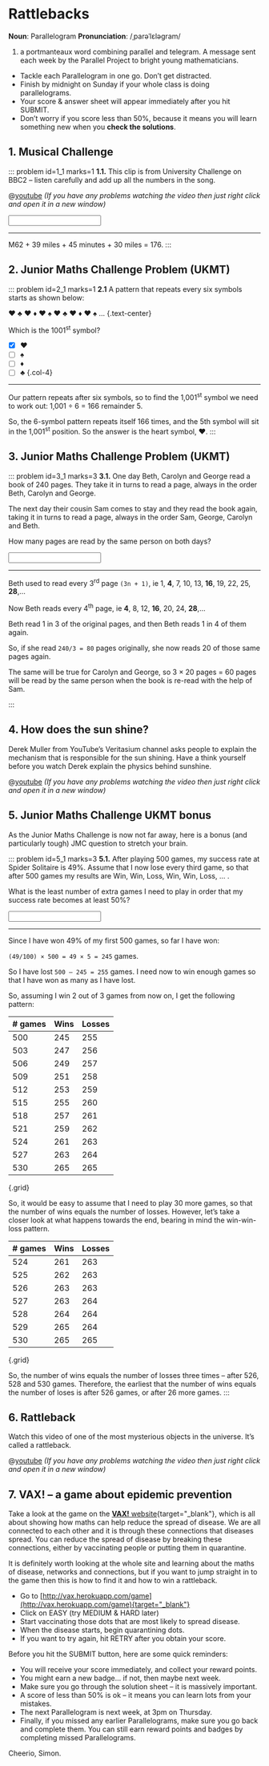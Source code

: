 # Rattlebacks

<div class="dictionary">

__Noun__: Parallelogram
__Pronunciation__: /ˌparəˈlɛləɡram/

1. a portmanteaux word combining parallel and telegram. A message sent each
week by the Parallel Project to bright young mathematicians.

</div>

*	Tackle each Parallelogram in one go. Don’t get distracted.
*	Finish by midnight on Sunday if your whole class is doing parallelograms.
*	Your score & answer sheet will appear immediately after you hit SUBMIT.
*	Don’t worry if you score less than 50%, because it means you will learn something new when you __check the solutions__.


## 1.	Musical Challenge

::: problem id=1_1 marks=1
__1.1.__ This clip is from University Challenge on BBC2 – listen carefully and add up all the numbers in the song.

@[youtube](nZ38tg1342s?start=113&end=139&rel=0) _(If you have any problems watching the video then just right click and open it in a new window)_

<input solution="176"/>  

---

M62 + 39 miles + 45 minutes + 30 miles = 176.
:::


## 2. Junior Maths Challenge Problem (UKMT)
<!--- (2012 extension) --->

::: problem id=2_1 marks=1
__2.1__ A pattern that repeats every six symbols starts as shown below:

♥ ♣ ♥ ♦ ♥ ♠ ♥ ♣ ♥ ♦ ♥ ♠ ...
{.text-center}

Which is the 1001<sup>st</sup> symbol?


* [x] ♥
* [ ] ♠
* [ ] ♦
* [ ] ♣
{.col-4}

---

Our pattern repeats after six symbols, so to find the 1,001<sup>st</sup> symbol we need to work out:
1,001 ÷ 6 = 166 remainder 5.

So, the 6-symbol pattern repeats itself 166 times, and the 5th symbol will sit in the 1,001<sup>st</sup> position. So the answer is the heart symbol, ♥.
:::


## 3. Junior Maths Challenge Problem (UKMT)
<!--- (2012 extension) --->

::: problem id=3_1 marks=3
__3.1.__ One day Beth, Carolyn and George read a book of 240 pages. They take it in turns to read a page, always in the order Beth, Carolyn and George.

The next day their cousin Sam comes to stay and they read the book again, taking it in turns to read a page, always in the order Sam, George, Carolyn and Beth.

How many pages are read by the same person on both days?

<input solution="60"/>  

---

Beth used to read every 3<sup>rd</sup> page `(3n + 1)`, ie 1, __4__, 7, 10, 13, __16__, 19, 22, 25, __28__,...

Now Beth reads every 4<sup>th</sup> page, ie __4__, 8, 12, __16__, 20, 24, __28__,...

Beth read 1 in 3 of the original pages, and then Beth reads 1 in 4 of them again.

So, if she read `240/3 = 80` pages originally, she now reads 20 of those same pages again.

The same will be true for Carolyn and George, so 3 × 20 pages = 60 pages will be read by the same person when the book is re-read with the help of Sam.

:::


## 4. How does the sun shine?

Derek Muller from YouTube’s Veritasium channel asks people to explain the mechanism that is responsible for the sun shining. Have a think yourself before you watch Derek explain the physics behind sunshine.

@[youtube](Ux33-5k8cjg?rel=0) _(If you have any problems watching the video then just right click and open it in a new window)_


## 5. Junior Maths Challenge UKMT bonus
<!--- (2012 extension) --->

As the Junior Maths Challenge is now not far away, here is a bonus (and particularly tough) JMC question to stretch your brain.

::: problem id=5_1 marks=3
__5.1.__ After playing 500 games, my success rate at Spider Solitaire is 49%. Assume that I now lose every third game, so that after 500 games my results are Win, Win, Loss, Win, Win, Loss, … .

What is the least number of extra games I need to play in order that my success rate becomes at least 50%?

<input solution="26"/>  

---

Since I have won 49% of my first 500 games, so far I have won:

`(49/100) × 500 = 49 × 5 = 245` games.

So I have lost `500 – 245 = 255` games. I need now to win enough games so that I have won as many as I have lost.

So, assuming I win 2 out of 3 games from now on, I get the following pattern:

| # games | Wins | Losses |
| ------- | ---- | ------ |
| 500 | 245 | 255 |
| 503 | 247 | 256 |
| 506 | 249 | 257 |
| 509 | 251 | 258 |
| 512 | 253 | 259 |
| 515 | 255 | 260 |
| 518 | 257 | 261 |
| 521 | 259 | 262 |
| 524 | 261 | 263 |
| 527 | 263 | 264 |
| 530 | 265 | 265 |
{.grid}

So, it would be easy to assume that I need to play 30 more games, so that the number of wins equals the number of losses. However, let’s take a closer look at what happens towards the end, bearing in mind the win-win-loss pattern.

| # games | Wins | Losses |
| ------- | ---- | ------ |
| 524 | 261 | 263 |
| 525 | 262 | 263 |
| 526 | 263 | 263 |
| 527 | 263 | 264 |
| 528 | 264 | 264 |
| 529 | 265 | 264 |
| 530 | 265 | 265 |
{.grid}

So, the number of wins equals the number of losses three times – after 526, 528 and 530 games. Therefore, the earliest that the number of wins equals the number of loses is after 526 games, or after 26 more games.
:::

## 6. Rattleback

Watch this video of one of the most mysterious objects in the universe. It’s called a rattleback.

@[youtube](ovZ_n6X__9c?rel=0) _(If you have any problems watching the video then just right click and open it in a new window)_


## 7. VAX! – a game about epidemic prevention

Take a look at the game on the [__VAX!__ website](http://vax.herokuapp.com/){target="_blank"}, which is all about showing how maths can help reduce the spread of disease. We are all connected to each other and it is through these connections that diseases spread. You can reduce the spread of disease by breaking these connections, either by vaccinating people or putting them in quarantine.

It is definitely worth looking at the whole site and learning about the maths of disease, networks and connections, but if you want to jump straight in to the game then this is how to find it and how to win a rattleback.

*	Go to [http://vax.herokuapp.com/game](http://vax.herokuapp.com/game){target="_blank"}
*	Click on EASY (try MEDIUM & HARD later)
*	Start vaccinating those dots that are most likely to spread disease.
*	When the disease starts, begin quarantining dots.
*	If you want to try again, hit RETRY after you obtain your score.


Before you hit the SUBMIT button, here are some quick reminders:

*	You will receive your score immediately, and collect your reward points.
*	You might earn a new badge... if not, then maybe next week.
*	Make sure you go through the solution sheet – it is massively important.
*	A score of less than 50% is ok – it means you can learn lots from your mistakes.
*	The next Parallelogram is next week, at 3pm on Thursday.
*	Finally, if you missed any earlier Parallelograms, make sure you go back and complete them. You can still earn reward points and badges by completing missed Parallelograms.

Cheerio,
Simon.
